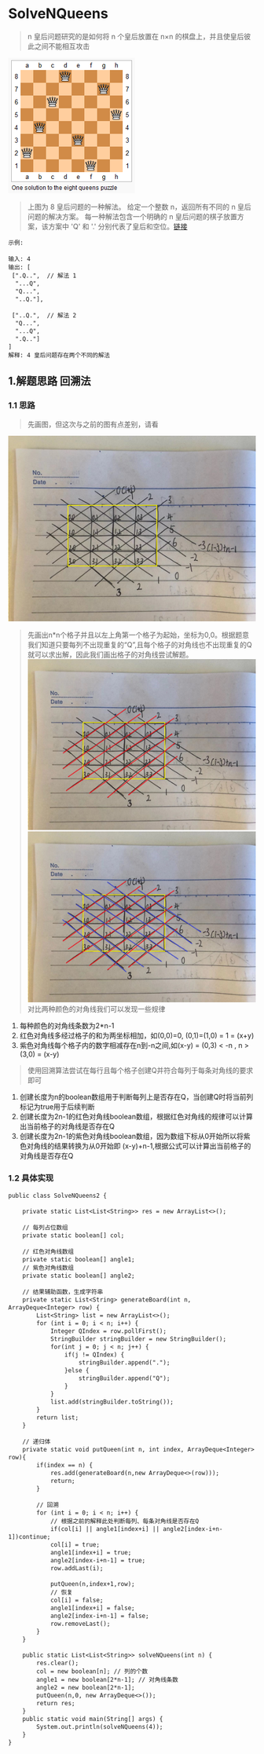 # SolveNQueens
> n 皇后问题研究的是如何将 n 个皇后放置在 n×n 的棋盘上，并且使皇后彼此之间不能相互攻击

![8queen](./images/8-queens.png)

>上图为 8 皇后问题的一种解法。
给定一个整数 n，返回所有不同的 n 皇后问题的解决方案。
每一种解法包含一个明确的 n 皇后问题的棋子放置方案，该方案中 'Q' 和 '.' 分别代表了皇后和空位。[链接](https://leetcode-cn.com/problems/n-queens/)
```
示例:

输入: 4
输出: [
 [".Q..",  // 解法 1
  "...Q",
  "Q...",
  "..Q."],

 ["..Q.",  // 解法 2
  "Q...",
  "...Q",
  ".Q.."]
]
解释: 4 皇后问题存在两个不同的解法
```
## 1.解题思路 回溯法
### 1.1 思路
> 先画图，但这次与之前的图有点差别，请看

![](./images/4-queens_1.png)
> 先画出n*n个格子并且以左上角第一个格子为起始，坐标为0,0。根据题意我们知道只要每列不出现重复的“Q”,且每个格子的对角线也不出现重复的Q就可以求出解，因此我们画出格子的对角线尝试解题。
![](./images/4-queens_2.png)
![](./images/4-queens_3.png)
> 对比两种颜色的对角线我们可以发现一些规律
1. 每种颜色的对角线条数为2*n-1
2. 红色对角线多经过格子的和为两坐标相加，如(0,0)=0, (0,1)=(1,0) = 1 = (x+y)
3. 紫色对角线每个格子内的数字相减存在n到-n之间,如(x-y) = (0,3) < -n , n > (3,0) = (x-y)
> 使用回溯算法尝试在每行且每个格子创建Q并符合每列于每条对角线的要求即可
1. 创建长度为n的boolean数组用于判断每列上是否存在Q，当创建Q时将当前列标记为true用于后续判断
2. 创建长度为2n-1的红色对角线boolean数组，根据红色对角线的规律可以计算出当前格子的对角线是否存在Q
2. 创建长度为2n-1的紫色对角线boolean数组，因为数组下标从0开始所以将紫色对角线的结果转换为从0开始即 (x-y)+n-1,根据公式可以计算出当前格子的对角线是否存在Q
### 1.2 具体实现
```
public class SolveNQueens2 {

    private static List<List<String>> res = new ArrayList<>();

    // 每列占位数组
    private static boolean[] col;

    // 红色对角线数组 
    private static boolean[] angle1;
    // 紫色对角线数组
    private static boolean[] angle2;

    // 结果辅助函数，生成字符串
    private static List<String> generateBoard(int n, ArrayDeque<Integer> row) {
        List<String> list = new ArrayList<>();
        for (int i = 0; i < n; i++) {
            Integer QIndex = row.pollFirst();
            StringBuilder stringBuilder = new StringBuilder();
            for(int j = 0; j < n; j++) {
                if(j != QIndex) {
                    stringBuilder.append(".");
                }else {
                    stringBuilder.append("Q");
                }
            }
            list.add(stringBuilder.toString());
        }
        return list;
    }

    // 递归体
    private static void putQueen(int n, int index, ArrayDeque<Integer> row){
        if(index == n) {
            res.add(generateBoard(n,new ArrayDeque<>(row)));
            return;
        }

        // 回溯
        for (int i = 0; i < n; i++) {
            // 根据之前的解释此处判断每列、每条对角线是否存在Q 
            if(col[i] || angle1[index+i] || angle2[index-i+n-1])continue;
            col[i] = true;
            angle1[index+i] = true;
            angle2[index-i+n-1] = true;
            row.addLast(i);

            putQueen(n,index+1,row);
            // 恢复
            col[i] = false;
            angle1[index+i] = false;
            angle2[index-i+n-1] = false;
            row.removeLast();
        }
    }

    public static List<List<String>> solveNQueens(int n) {
        res.clear();
        col = new boolean[n]; // 列的个数
        angle1 = new boolean[2*n-1]; // 对角线条数
        angle2 = new boolean[2*n-1];
        putQueen(n,0, new ArrayDeque<>());
        return res;
    }
    public static void main(String[] args) {
        System.out.println(solveNQueens(4));
    }
}
```